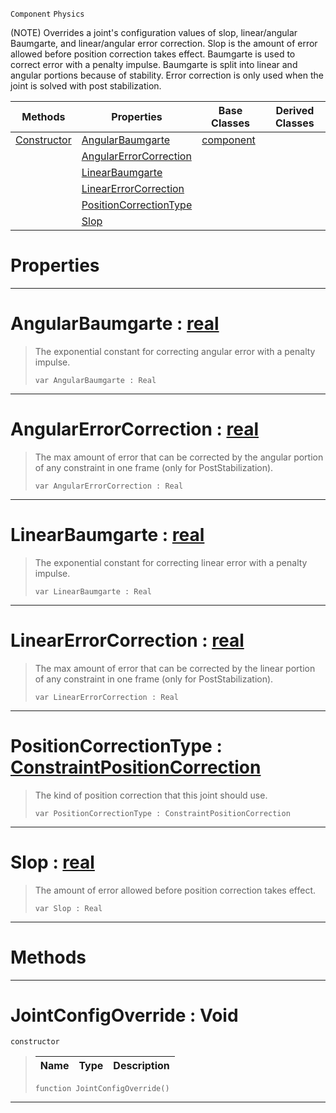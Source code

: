  `Component` `Physics`



(NOTE) Overrides a joint's configuration values of slop, linear/angular Baumgarte, and linear/angular error correction. Slop is the amount of error allowed before position correction takes effect. Baumgarte is used to correct error with a penalty impulse. Baumgarte is split into linear and angular portions because of stability. Error correction is only used when the joint is solved with post stabilization.

|Methods|Properties|Base Classes|Derived Classes|
|---|---|---|---|
|[ Constructor](https://github.com/ZilchEngine/ZilchDocs/blob/master/code_reference/class_reference/jointconfigoverride.md#jointconfigoverride-void)|[ AngularBaumgarte](https://github.com/ZilchEngine/ZilchDocs/blob/master/code_reference/class_reference/jointconfigoverride.md#angularbaumgarte-zilch-en)|[component](https://github.com/ZilchEngine/ZilchDocs/blob/master/code_reference/class_reference/component.md)| |
| |[ AngularErrorCorrection](https://github.com/ZilchEngine/ZilchDocs/blob/master/code_reference/class_reference/jointconfigoverride.md#angularerrorcorrection-z)| | |
| |[ LinearBaumgarte](https://github.com/ZilchEngine/ZilchDocs/blob/master/code_reference/class_reference/jointconfigoverride.md#linearbaumgarte-zilch-eng)| | |
| |[ LinearErrorCorrection](https://github.com/ZilchEngine/ZilchDocs/blob/master/code_reference/class_reference/jointconfigoverride.md#linearerrorcorrection-ze)| | |
| |[ PositionCorrectionType](https://github.com/ZilchEngine/ZilchDocs/blob/master/code_reference/class_reference/jointconfigoverride.md#positioncorrectiontype-z)| | |
| |[ Slop](https://github.com/ZilchEngine/ZilchDocs/blob/master/code_reference/class_reference/jointconfigoverride.md#slop-zilch-engine-documen)| | |


 #  Properties


---  
 #  AngularBaumgarte : [real](https://github.com/ZilchEngine/ZilchDocs/blob/master/code_reference/nada_base_types/real.md)

> The exponential constant for correcting angular error with a penalty impulse.
> ``` lang=cpp, name=Nada
> var AngularBaumgarte : Real


---  
 #  AngularErrorCorrection : [real](https://github.com/ZilchEngine/ZilchDocs/blob/master/code_reference/nada_base_types/real.md)

> The max amount of error that can be corrected by the angular portion of any constraint in one frame (only for PostStabilization).
> ``` lang=cpp, name=Nada
> var AngularErrorCorrection : Real


---  
 #  LinearBaumgarte : [real](https://github.com/ZilchEngine/ZilchDocs/blob/master/code_reference/nada_base_types/real.md)

> The exponential constant for correcting linear error with a penalty impulse.
> ``` lang=cpp, name=Nada
> var LinearBaumgarte : Real


---  
 #  LinearErrorCorrection : [real](https://github.com/ZilchEngine/ZilchDocs/blob/master/code_reference/nada_base_types/real.md)

> The max amount of error that can be corrected by the linear portion of any constraint in one frame (only for PostStabilization).
> ``` lang=cpp, name=Nada
> var LinearErrorCorrection : Real


---  
 #  PositionCorrectionType : [ConstraintPositionCorrection](https://github.com/ZilchEngine/ZilchDocs/blob/master/code_reference/enum_reference.md#constraintpositioncorrection)

> The kind of position correction that this joint should use.
> ``` lang=cpp, name=Nada
> var PositionCorrectionType : ConstraintPositionCorrection


---  
 #  Slop : [real](https://github.com/ZilchEngine/ZilchDocs/blob/master/code_reference/nada_base_types/real.md)

> The amount of error allowed before position correction takes effect.
> ``` lang=cpp, name=Nada
> var Slop : Real


---  
 #  Methods


---  
 #  JointConfigOverride : Void

 `constructor`

> 
> |Name|Type|Description|
> |---|---|---|
> ``` lang=cpp, name=Nada
> function JointConfigOverride()
> ``` 


---  
 

 